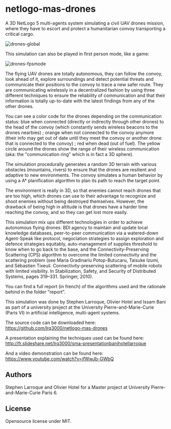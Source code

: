 netlogo-mas-drones
==================

A 3D NetLogo 5 multi-agents system simulating a civil UAV drones mission, where they have to escort and protect a humanitarian convoy transporting a critical cargo.

![drones-global](https://raw.githubusercontent.com/lrq3000/netlogo-mas-drones/master/img/drones-global.jpg)

This simulation can also be played in first person mode, like a game:

![drones-fpsmode](https://raw.githubusercontent.com/lrq3000/netlogo-mas-drones/master/img/drones-fpsmode.png)

The flying UAV drones are totally autonomous, they can follow the convoy, look ahead of it, explore surroundings and detect potential threats and communicate their positions to the convoy to trace a new safer route. They are communicating wirelessly in a decentralized fashion by using three different techniques to ensure the reliability of communication and that their information is totally up-to-date with the latest findings from any of the other drones.

You can see a color code for the drones depending on the communication status: blue when connected (directly or indirectly through other drones) to the head of the convoy (which constantly sends wireless beacons to the drones nearbies) ; orange when not connected to the convoy anymore (their info may get out of date until they meet the convoy or another drone that is connected to the convoy) ; red when dead (out of fuel). The yellow circle around the drones show the range of their wireless communication (aka: the "communication ring" which is in fact a 3D sphere).

The simulation procedurally generates a random 3D terrain with various obstacles (mountains, rivers) to ensure that the drones are resilient and adaptive to new environments. The convoy simulates a human behavior by using a A* planification algorithm to plan its path to reach the target point.

The environment is really in 3D, so that enemies cannot reach drones that are too high, which drones can use to their advantage to recognize and shoot enemies without being destroyed themselves. However, the drawback of being high in altitude is that drones have a harder time reaching the convoy, and so they can get lost more easily.

This simulation mix ups different technologies in order to achieve autonomous flying drones: BDI agency to maintain and update local knowledge databases, peer-to-peer communication via a watered-down Agent-Speak like protocol, negociation strategies to assign exploration and defence strategies equitably, auto-management of supplies threshold to know when to go back to the base, and the Connectivity-Preserving Scattering (CPS) algorithm to overcome the limited connectivity and the scattering problem (see Maria Gradinariu Potop-Butucaru, Taisuke Izumi, and Sébastien Tixeuil. Connectivity-preserving scattering of mobile robots with limited visibility. In Stabilization, Safety, and Security of Distributed Systems, pages 319–331. Springer, 2010).

You can find a full report (in french) of the algorithms used and the rationale behind in the folder "report".

This simulation was done by Stephen Larroque, Olivier Hotel and Issam Bani as part of a university project at the University Pierre-and-Marie-Curie (Paris VI) in artificial intelligence, multi-agent systems.

The source code can be downloaded here:
https://github.com/lrq3000/netlogo-mas-drones

A presentation explaining the techniques used can be found here:
http://fr.slideshare.net/lrq3000/sma-presentationbanihotellarroque

And a video demonstration can be found here:
https://www.youtube.com/watch?v=ifWwJb-GWbQ

## Authors

Stephen Larroque and Olivier Hotel for a Master project at University Pierre-and-Marie-Curie Paris 6.

## License

Opensource license under MIT.
